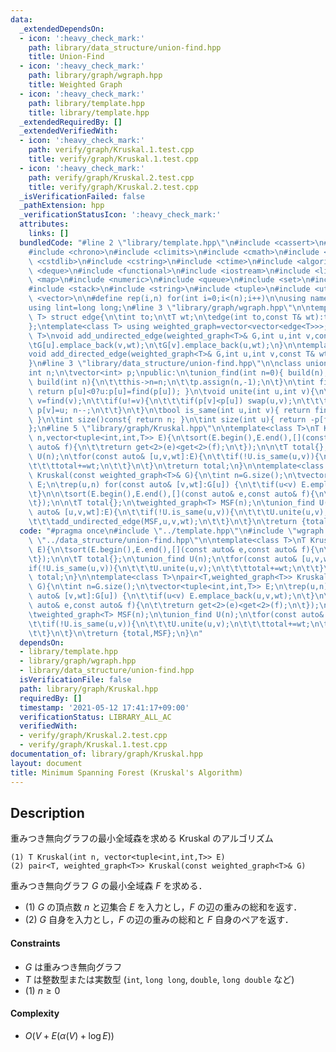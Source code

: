 ```yaml
---
data:
  _extendedDependsOn:
  - icon: ':heavy_check_mark:'
    path: library/data_structure/union-find.hpp
    title: Union-Find
  - icon: ':heavy_check_mark:'
    path: library/graph/wgraph.hpp
    title: Weighted Graph
  - icon: ':heavy_check_mark:'
    path: library/template.hpp
    title: library/template.hpp
  _extendedRequiredBy: []
  _extendedVerifiedWith:
  - icon: ':heavy_check_mark:'
    path: verify/graph/Kruskal.1.test.cpp
    title: verify/graph/Kruskal.1.test.cpp
  - icon: ':heavy_check_mark:'
    path: verify/graph/Kruskal.2.test.cpp
    title: verify/graph/Kruskal.2.test.cpp
  _isVerificationFailed: false
  _pathExtension: hpp
  _verificationStatusIcon: ':heavy_check_mark:'
  attributes:
    links: []
  bundledCode: "#line 2 \"library/template.hpp\"\n#include <cassert>\n#include <cctype>\n\
    #include <chrono>\n#include <climits>\n#include <cmath>\n#include <cstdio>\n#include\
    \ <cstdlib>\n#include <cstring>\n#include <ctime>\n#include <algorithm>\n#include\
    \ <deque>\n#include <functional>\n#include <iostream>\n#include <limits>\n#include\
    \ <map>\n#include <numeric>\n#include <queue>\n#include <set>\n#include <sstream>\n\
    #include <stack>\n#include <string>\n#include <tuple>\n#include <utility>\n#include\
    \ <vector>\n\n#define rep(i,n) for(int i=0;i<(n);i++)\n\nusing namespace std;\n\
    using lint=long long;\n#line 3 \"library/graph/wgraph.hpp\"\n\ntemplate<class\
    \ T> struct edge{\n\tint to;\n\tT wt;\n\tedge(int to,const T& wt):to(to),wt(wt){}\n\
    };\ntemplate<class T> using weighted_graph=vector<vector<edge<T>>>;\n\ntemplate<class\
    \ T>\nvoid add_undirected_edge(weighted_graph<T>& G,int u,int v,const T& wt){\n\
    \tG[u].emplace_back(v,wt);\n\tG[v].emplace_back(u,wt);\n}\n\ntemplate<class T>\n\
    void add_directed_edge(weighted_graph<T>& G,int u,int v,const T& wt){\n\tG[u].emplace_back(v,wt);\n\
    }\n#line 3 \"library/data_structure/union-find.hpp\"\n\nclass union_find{\n\t\
    int n;\n\tvector<int> p;\npublic:\n\tunion_find(int n=0){ build(n); }\n\tvoid\
    \ build(int n){\n\t\tthis->n=n;\n\t\tp.assign(n,-1);\n\t}\n\tint find(int u){\
    \ return p[u]<0?u:p[u]=find(p[u]); }\n\tvoid unite(int u,int v){\n\t\tu=find(u);\
    \ v=find(v);\n\t\tif(u!=v){\n\t\t\tif(p[v]<p[u]) swap(u,v);\n\t\t\tp[u]+=p[v];\
    \ p[v]=u; n--;\n\t\t}\n\t}\n\tbool is_same(int u,int v){ return find(u)==find(v);\
    \ }\n\tint size()const{ return n; }\n\tint size(int u){ return -p[find(u)]; }\n\
    };\n#line 5 \"library/graph/Kruskal.hpp\"\n\ntemplate<class T>\nT Kruskal(int\
    \ n,vector<tuple<int,int,T>> E){\n\tsort(E.begin(),E.end(),[](const auto& e,const\
    \ auto& f){\n\t\treturn get<2>(e)<get<2>(f);\n\t});\n\n\tT total{};\n\tunion_find\
    \ U(n);\n\tfor(const auto& [u,v,wt]:E){\n\t\tif(!U.is_same(u,v)){\n\t\t\tU.unite(u,v);\n\
    \t\t\ttotal+=wt;\n\t\t}\n\t}\n\treturn total;\n}\n\ntemplate<class T>\npair<T,weighted_graph<T>>\
    \ Kruskal(const weighted_graph<T>& G){\n\tint n=G.size();\n\tvector<tuple<int,int,T>>\
    \ E;\n\trep(u,n) for(const auto& [v,wt]:G[u]) {\n\t\tif(u<v) E.emplace_back(u,v,wt);\n\
    \t}\n\n\tsort(E.begin(),E.end(),[](const auto& e,const auto& f){\n\t\treturn get<2>(e)<get<2>(f);\n\
    \t});\n\n\tT total{};\n\tweighted_graph<T> MSF(n);\n\tunion_find U(n);\n\tfor(const\
    \ auto& [u,v,wt]:E){\n\t\tif(!U.is_same(u,v)){\n\t\t\tU.unite(u,v);\n\t\t\ttotal+=wt;\n\
    \t\t\tadd_undirected_edge(MSF,u,v,wt);\n\t\t}\n\t}\n\treturn {total,MSF};\n}\n"
  code: "#pragma once\n#include \"../template.hpp\"\n#include \"wgraph.hpp\"\n#include\
    \ \"../data_structure/union-find.hpp\"\n\ntemplate<class T>\nT Kruskal(int n,vector<tuple<int,int,T>>\
    \ E){\n\tsort(E.begin(),E.end(),[](const auto& e,const auto& f){\n\t\treturn get<2>(e)<get<2>(f);\n\
    \t});\n\n\tT total{};\n\tunion_find U(n);\n\tfor(const auto& [u,v,wt]:E){\n\t\t\
    if(!U.is_same(u,v)){\n\t\t\tU.unite(u,v);\n\t\t\ttotal+=wt;\n\t\t}\n\t}\n\treturn\
    \ total;\n}\n\ntemplate<class T>\npair<T,weighted_graph<T>> Kruskal(const weighted_graph<T>&\
    \ G){\n\tint n=G.size();\n\tvector<tuple<int,int,T>> E;\n\trep(u,n) for(const\
    \ auto& [v,wt]:G[u]) {\n\t\tif(u<v) E.emplace_back(u,v,wt);\n\t}\n\n\tsort(E.begin(),E.end(),[](const\
    \ auto& e,const auto& f){\n\t\treturn get<2>(e)<get<2>(f);\n\t});\n\n\tT total{};\n\
    \tweighted_graph<T> MSF(n);\n\tunion_find U(n);\n\tfor(const auto& [u,v,wt]:E){\n\
    \t\tif(!U.is_same(u,v)){\n\t\t\tU.unite(u,v);\n\t\t\ttotal+=wt;\n\t\t\tadd_undirected_edge(MSF,u,v,wt);\n\
    \t\t}\n\t}\n\treturn {total,MSF};\n}\n"
  dependsOn:
  - library/template.hpp
  - library/graph/wgraph.hpp
  - library/data_structure/union-find.hpp
  isVerificationFile: false
  path: library/graph/Kruskal.hpp
  requiredBy: []
  timestamp: '2021-05-12 17:41:17+09:00'
  verificationStatus: LIBRARY_ALL_AC
  verifiedWith:
  - verify/graph/Kruskal.2.test.cpp
  - verify/graph/Kruskal.1.test.cpp
documentation_of: library/graph/Kruskal.hpp
layout: document
title: Minimum Spanning Forest (Kruskal's Algorithm)
---
```


## Description
重みつき無向グラフの最小全域森を求める Kruskal のアルゴリズム
```
(1) T Kruskal(int n, vector<tuple<int,int,T>> E)
(2) pair<T, weighted_graph<T>> Kruskal(const weighted_graph<T>& G)
```
重みつき無向グラフ $G$ の最小全域森 $F$ を求める．
- (1) $G$ の頂点数 $n$ と辺集合 $E$ を入力とし，$F$ の辺の重みの総和を返す．
- (2) $G$ 自身を入力とし，$F$ の辺の重みの総和と $F$ 自身のペアを返す．

#### Constraints
- $G$ は重みつき無向グラフ
- $T$ は整数型または実数型 (``int``, ``long long``, ``double``, ``long double`` など)
- (1) $n\ge0$

#### Complexity
- $O(V+E(\alpha(V)+\log E))$
